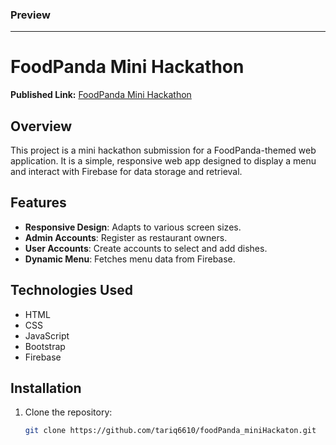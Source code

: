 
### Preview

---

# FoodPanda Mini Hackathon

**Published Link:** [FoodPanda Mini Hackathon](https://food-panda-mini-hackaton.vercel.app/)

## Overview

This project is a mini hackathon submission for a FoodPanda-themed web application. It is a simple, responsive web app designed to display a menu and interact with Firebase for data storage and retrieval.

## Features

- **Responsive Design**: Adapts to various screen sizes.
- **Admin Accounts**: Register as restaurant owners.
- **User Accounts**: Create accounts to select and add dishes.
- **Dynamic Menu**: Fetches menu data from Firebase.

## Technologies Used

- HTML
- CSS
- JavaScript
- Bootstrap
- Firebase

## Installation

1. Clone the repository:
   ```bash
   git clone https://github.com/tariq6610/foodPanda_miniHackaton.git
